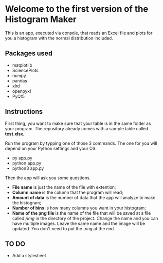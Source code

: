 # Welcome to the first version of the Histogram Maker

This is an app, executed via console, that reads an Excel file and plots for you a histogram with the normal distribution included.

## Packages used

- matplotlib
- SciencePlots
- numpy
- pandas
- xlrd
- openpyxl
- PyQt5

## Instructions

First thing, you want to make sure that your table is in the same folder as your program. The repository already comes with a sample table called **test.xlsx**.

Run the program by typping one of those 3 commands. The one for you will depend on your Python settings and your OS.

- py app.py
- python app.py
- python3 app.py

Then the app will ask you some questions.

- **File name** is just the name of the file with extention;
- **Column name** is the column that the program will read;
- **Amount of data** is the number of data that the app will analyze to make the histogram;
- **Number of bins** is how many columns you want in your histogram;
- **Name of the png file** is the name of the file that will be saved at a file called _/img_ in the directory of the project. Change the name and you can have multiple images. Leave the same name and the image will be updated. You don't need to put the _.png_ at the end.

## TO DO

- Add a stylesheet
